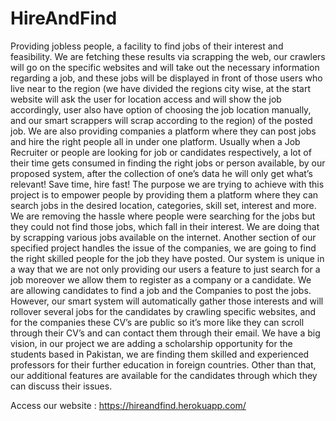 # HireAndFind
Providing jobless people, a facility to find jobs of their interest and feasibility. We are fetching these results via scrapping the web, our crawlers will go on the specific websites and will take out the necessary information regarding a job, and these jobs will be displayed in front of those users who live near to the region (we have divided the regions city wise, at the start website will ask the user for location access and will show the job accordingly, user also have option of choosing the job location manually, and our smart scrappers will scrap according to the region) of the posted job. We are also providing companies a platform where they can post jobs and hire the right people all in under one platform. Usually when a Job Recruiter or people are looking for job or candidates respectively, a lot of their time gets consumed in finding the right jobs or person available, by our proposed system, after the collection of one’s data he will only get what’s relevant! Save time, hire fast! The purpose we are trying to achieve with this project is to empower people by providing them a platform where they can search jobs in the desired location, categories, skill set, interest and more. We are removing the hassle where people were searching for the jobs but they could not find those jobs, which fall in their interest. We are doing that by scrapping various jobs available on the internet. Another section of our specified project handles the issue of the companies, we are going to find the right skilled people for the job they have posted. Our system is unique in a way that we are not only providing our users a feature to just search for a job moreover we allow them to register as a company or a candidate. We are allowing candidates to find a job and the Companies to post the jobs. However, our smart system will automatically gather those interests and will rollover several jobs for the candidates by crawling specific websites, and for the companies these CV’s are public so it’s more like they can scroll through their CV’s and can contact them through their email. We have a big vision, in our project we are adding a scholarship opportunity for the students based in Pakistan, we are finding them skilled and experienced professors for their further education in foreign countries. Other than that, our additional features are available for the candidates through which they can discuss their issues.

Access our website : https://hireandfind.herokuapp.com/
